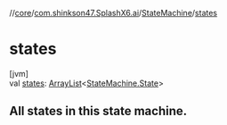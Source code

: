 //[core](../../../index.md)/[com.shinkson47.SplashX6.ai](../index.md)/[StateMachine](index.md)/[states](states.md)

# states

[jvm]\
val [states](states.md): [ArrayList](https://docs.oracle.com/javase/8/docs/api/java/util/ArrayList.html)&lt;[StateMachine.State](-state/index.md)&gt;

##  All states in this state machine.
